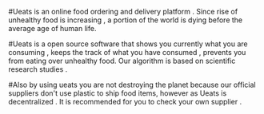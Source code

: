 #Ueats is an online food ordering and delivery platform .
Since rise of unhealthy food is increasing , a portion of the world is dying before the average age of human life.

#Ueats is a open source software that shows you currently what you are consuming , keeps the track of what you have consumed , prevents you from eating over unhealthy food.
Our algorithm is based on scientific research studies .

#Also by using ueats you are not destroying the planet because our official suppliers don't use plastic to ship food items, however as Ueats is decentralized . It is recommended for you to check your own supplier .
